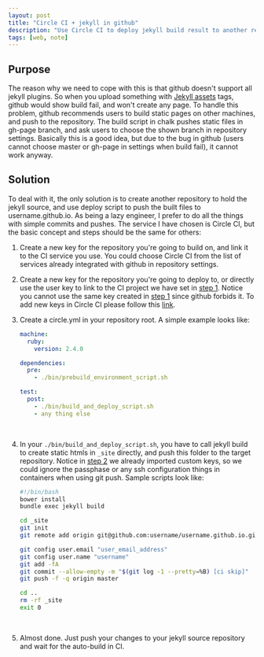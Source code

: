 ```yaml
---
layout: post
title: "Circle CI + jekyll in github"
description: "Use Circle CI to deploy jekyll build result to another repo in github"
tags: [web, note]
---
```

## Purpose
The reason why we need to cope with this is that github doesn't support all jekyll plugins. So when you upload something with [Jekyll assets](https://github.com/jekyll/jekyll-assets) tags, github would show build fail, and won't create any page. To handle this problem, github recommends users to build static pages on other machines, and push to the repository. The build script in chalk pushes static files in gh-page branch, and ask users to choose the shown branch in repository settings. Basically this is a good idea, but due to the bug in github (users cannot choose master or gh-page in settings when build fail), it cannot work anyway.

## Solution
To deal with it, the only solution is to create another repository to hold the jekyll source, and use deploy script to push the built files to username.github.io. As being a lazy engineer, I prefer to do all the things with simple commits and pushes. The service I have chosen is Circle CI, but the basic concept and steps should be the same for others:

1. <a id="1"/>Create a new key for the repository you're going to build on, and link it to the CI service you use. You could choose Circle CI from the list of services already integrated with github in repository settings.

2. <a id="2"/>Create a new key for the repository you're going to deploy to, or directly use the user key to link to the CI project we have set in [step 1](#1). Notice you cannot use the same key created in [step 1](#1) since github forbids it. To add new keys in Circle CI please follow this [link](https://circleci.com/gh/zenixls2/zenixls2/edit#ssh).

3. <a id="3"/>Create a circle.yml in your repository root. A simple example looks like:

   ```yaml
   machine:
     ruby:
       version: 2.4.0

   dependencies:
     pre:
       - ./bin/prebuild_environment_script.sh

   test:
     post:
       - ./bin/build_and_deploy_script.sh
       - any thing else
   ```
   <br>


4. <a id="4"/>In your `./bin/build_and_deploy_script.sh`, you have to call jekyll build to create static htmls in `_site` directly, and push this folder to the target repository. Notice in [step 2](#2) we already imported custom keys, so we could ignore the passphase or any ssh configuration things in containers when using git push. Sample scripts look like:


   ```bash
   #!/bin/bash
   bower install
   bundle exec jekyll build

   cd _site
   git init
   git remote add origin git@github.com:username/username.github.io.git

   git config user.email "user_email_address"
   git config user.name "username"
   git add -fA
   git commit --allow-empty -m "$(git log -1 --pretty=%B) [ci skip]"
   git push -f -q origin master

   cd ..
   rm -rf _site
   exit 0
   ```
   <br>


5. <a id="5"/>Almost done. Just push your changes to your jekyll source repository and wait for the auto-build in CI.
